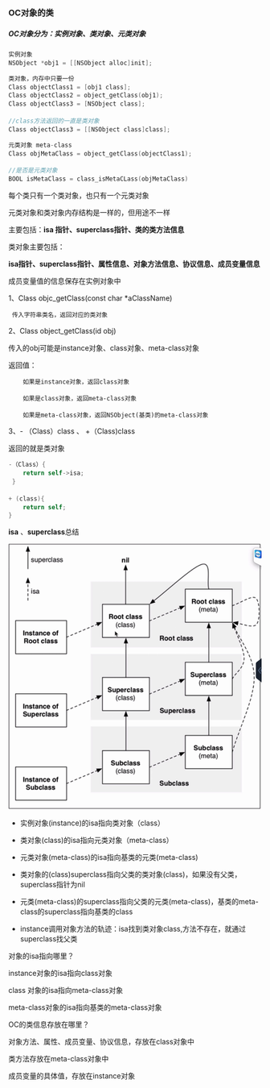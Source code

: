 ### OC对象的类



##### OC对象分为：实例对象、类对象、元类对象

```objective-c
实例对象
NSObject *obj1 = [[NSObject alloc]init];
```

```objective-c
类对象，内存中只要一份
Class objectClass1 = [obj1 class];
Class objectClass2 = object_getClass(obj1);
Class objectClass3 = [NSObject class];

//class方法返回的一直是类对象
Class objectClass3 = [[NSObject class]class];
```

```objective-c
元类对象 meta-class
Class objMetaClass = object_getClass(objectClass1);

//是否是元类对象
BOOL isMetaClass = class_isMetaCLass(objMetaClass)
```

每个类只有一个类对象，也只有一个元类对象

元类对象和类对象内存结构是一样的，但用途不一样

主要包括：**isa 指针、superclass指针、类的类方法信息**



类对象主要包括：

**isa指针、superclass指针、属性信息、对象方法信息、协议信息、成员变量信息**

成员变量值的信息保存在实例对象中

1、Class   objc_getClass(const char  *aClassName)

     传入字符串类名，返回对应的类对象

2、Class  object_getClass(id obj)

传入的obj可能是instance对象、class对象、meta-class对象

返回值：

        如果是instance对象，返回class对象
    
        如果是class对象，返回meta-class对象
    
        如果是meta-class对象，返回NSObject(基类)的meta-class对象

3、- （Class）class    、 +（Class)class

返回的就是类对象

```objective-c
-（Class）{
    return self->isa;
 }

+ (class){
    return self;
}
```

**isa**  、**superclass**总结

![](../img/isa--superclass指针指向图.png)

- 实例对象(instance)的isa指向类对象（class）

- 类对象(class)的isa指向元类对象（meta-class）

- 元类对象(meta-class)的isa指向基类的元类(meta-class)

- 类对象的(class)superclass指向父类的类对象(class)，如果没有父类，superclass指针为nil

- 元类(meta-class)的superclass指向父类的元类(meta-class)，基类的meta-class的superclass指向基类的class

- instance调用对象方法的轨迹：isa找到类对象class,方法不存在，就通过superclass找父类

对象的isa指向哪里？

instance对象的isa指向class对象

class 对象的isa指向meta-class对象

meta-class对象的isa指向基类的meta-class对象

OC的类信息存放在哪里？

对象方法、属性、成员变量、协议信息，存放在class对象中

类方法存放在meta-class对象中

成员变量的具体值，存放在instance对象
